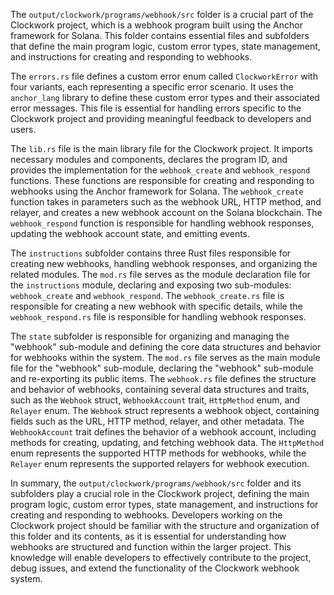 The `output/clockwork/programs/webhook/src` folder is a crucial part of the Clockwork project, which is a webhook program built using the Anchor framework for Solana. This folder contains essential files and subfolders that define the main program logic, custom error types, state management, and instructions for creating and responding to webhooks.

The `errors.rs` file defines a custom error enum called `ClockworkError` with four variants, each representing a specific error scenario. It uses the `anchor_lang` library to define these custom error types and their associated error messages. This file is essential for handling errors specific to the Clockwork project and providing meaningful feedback to developers and users.

The `lib.rs` file is the main library file for the Clockwork project. It imports necessary modules and components, declares the program ID, and provides the implementation for the `webhook_create` and `webhook_respond` functions. These functions are responsible for creating and responding to webhooks using the Anchor framework for Solana. The `webhook_create` function takes in parameters such as the webhook URL, HTTP method, and relayer, and creates a new webhook account on the Solana blockchain. The `webhook_respond` function is responsible for handling webhook responses, updating the webhook account state, and emitting events.

The `instructions` subfolder contains three Rust files responsible for creating new webhooks, handling webhook responses, and organizing the related modules. The `mod.rs` file serves as the module declaration file for the `instructions` module, declaring and exposing two sub-modules: `webhook_create` and `webhook_respond`. The `webhook_create.rs` file is responsible for creating a new webhook with specific details, while the `webhook_respond.rs` file is responsible for handling webhook responses.

The `state` subfolder is responsible for organizing and managing the "webhook" sub-module and defining the core data structures and behavior for webhooks within the system. The `mod.rs` file serves as the main module file for the "webhook" sub-module, declaring the "webhook" sub-module and re-exporting its public items. The `webhook.rs` file defines the structure and behavior of webhooks, containing several data structures and traits, such as the `Webhook` struct, `WebhookAccount` trait, `HttpMethod` enum, and `Relayer` enum. The `Webhook` struct represents a webhook object, containing fields such as the URL, HTTP method, relayer, and other metadata. The `WebhookAccount` trait defines the behavior of a webhook account, including methods for creating, updating, and fetching webhook data. The `HttpMethod` enum represents the supported HTTP methods for webhooks, while the `Relayer` enum represents the supported relayers for webhook execution.

In summary, the `output/clockwork/programs/webhook/src` folder and its subfolders play a crucial role in the Clockwork project, defining the main program logic, custom error types, state management, and instructions for creating and responding to webhooks. Developers working on the Clockwork project should be familiar with the structure and organization of this folder and its contents, as it is essential for understanding how webhooks are structured and function within the larger project. This knowledge will enable developers to effectively contribute to the project, debug issues, and extend the functionality of the Clockwork webhook system.
